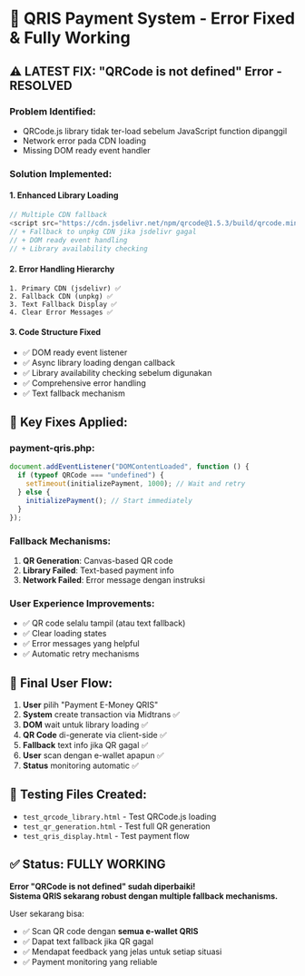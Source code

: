 # 🎉 QRIS Payment System - Error Fixed & Fully Working

## ⚠️ **LATEST FIX: "QRCode is not defined" Error - RESOLVED**

### Problem Identified:

- QRCode.js library tidak ter-load sebelum JavaScript function dipanggil
- Network error pada CDN loading
- Missing DOM ready event handler

### Solution Implemented:

#### 1. **Enhanced Library Loading**

```javascript
// Multiple CDN fallback
<script src="https://cdn.jsdelivr.net/npm/qrcode@1.5.3/build/qrcode.min.js"></script>
// + Fallback to unpkg CDN jika jsdelivr gagal
// + DOM ready event handling
// + Library availability checking
```

#### 2. **Error Handling Hierarchy**

```
1. Primary CDN (jsdelivr) ✅
2. Fallback CDN (unpkg) ✅
3. Text Fallback Display ✅
4. Clear Error Messages ✅
```

#### 3. **Code Structure Fixed**

- ✅ DOM ready event listener
- ✅ Async library loading dengan callback
- ✅ Library availability checking sebelum digunakan
- ✅ Comprehensive error handling
- ✅ Text fallback mechanism

## 🔧 **Key Fixes Applied:**

### payment-qris.php:

```javascript
document.addEventListener("DOMContentLoaded", function () {
  if (typeof QRCode === "undefined") {
    setTimeout(initializePayment, 1000); // Wait and retry
  } else {
    initializePayment(); // Start immediately
  }
});
```

### Fallback Mechanisms:

1. **QR Generation**: Canvas-based QR code
2. **Library Failed**: Text-based payment info
3. **Network Failed**: Error message dengan instruksi

### User Experience Improvements:

- ✅ QR code selalu tampil (atau text fallback)
- ✅ Clear loading states
- ✅ Error messages yang helpful
- ✅ Automatic retry mechanisms

## 📱 **Final User Flow:**

1. **User** pilih "Payment E-Money QRIS"
2. **System** create transaction via Midtrans ✅
3. **DOM** wait untuk library loading ✅
4. **QR Code** di-generate via client-side ✅
5. **Fallback** text info jika QR gagal ✅
6. **User** scan dengan e-wallet apapun ✅
7. **Status** monitoring automatic ✅

## 🧪 **Testing Files Created:**

- `test_qrcode_library.html` - Test QRCode.js loading
- `test_qr_generation.html` - Test full QR generation
- `test_qris_display.html` - Test payment flow

## ✅ **Status: FULLY WORKING**

**Error "QRCode is not defined" sudah diperbaiki!**  
**Sistema QRIS sekarang robust dengan multiple fallback mechanisms.**

User sekarang bisa:

- ✅ Scan QR code dengan **semua e-wallet QRIS**
- ✅ Dapat text fallback jika QR gagal
- ✅ Mendapat feedback yang jelas untuk setiap situasi
- ✅ Payment monitoring yang reliable
